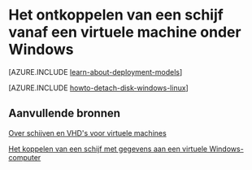 <properties
    pageTitle="Loskoppelen van een schijf in een Windows VM | Microsoft Azure"
    description="Informatie over loskoppelen van een schijf in een virtuele machine in het klassieke implementatiemodel met Azure."
    services="virtual-machines-windows"
    documentationCenter=""
    authors="cynthn"
    manager="timlt"
    editor=""
    tags="azure-service-management"/>

<tags
    ms.service="virtual-machines-windows"
    ms.workload="infrastructure-services"
    ms.tgt_pltfrm="vm-windows"
    ms.devlang="na"
    ms.topic="article"
    ms.date="09/27/2016"
    ms.author="cynthn"/>



# <a name="how-to-detach-a-disk-from-a-windows-virtual-machine"></a>Het ontkoppelen van een schijf vanaf een virtuele machine onder Windows

[AZURE.INCLUDE [learn-about-deployment-models](../../includes/learn-about-deployment-models-classic-include.md)]


[AZURE.INCLUDE [howto-detach-disk-windows-linux](../../includes/howto-detach-disk-windows-linux.md)]

## <a name="additional-resources"></a>Aanvullende bronnen

[Over schijven en VHD's voor virtuele machines](virtual-machines-linux-about-disks-vhds.md)

[Het koppelen van een schijf met gegevens aan een virtuele Windows-computer](virtual-machines-windows-classic-attach-disk.md)
